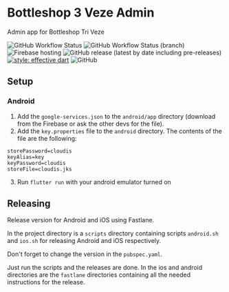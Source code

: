 # Bottleshop 3 Veze Admin

Admin app for Bottleshop Tri Veze

![GitHub Workflow Status](https://img.shields.io/github/workflow/status/cloudis-dev/bottleshop_admin/Flutter%20CI?logo=Flutter&logoColor=blue)
![GitHub Workflow Status (branch)](https://img.shields.io/github/workflow/status/cloudis-dev/bottleshop_admin/Flutter%20CD/master?label=deployment&logo=Firebase)
![Firebase hosting](https://img.shields.io/static/v1?style=flat&logo=flutter&logoColor=blue&label=platform&message=android%20|%20ios%20|%20pwa&color=lightgrey)
![GitHub release (latest by date including pre-releases)](https://img.shields.io/github/v/release/cloudis-dev/bottleshop_admin?include_prereleases)
[![style: effective dart](https://img.shields.io/badge/style-effective_dart-40c4ff.svg)](https://pub.dev/packages/effective_dart)
![GitHub](https://img.shields.io/github/license/cloudis-dev/bottleshop_admin?color=blue)

## Setup

### Android

1. Add the `google-services.json` to the `android/app` directory (download from the Firebase or ask the other devs for the file).
2. Add the `key.properties` file to the `android` directory.
The contents of the file are the following:
```
storePassword=cloudis
keyAlias=key
keyPassword=cloudis
storeFile=cloudis.jks
```
3. Run `flutter run` with your android emulator turned on

## Releasing

Release version for Android and iOS using Fastlane.

In the project directory is a `scripts` directory containing 
scripts `android.sh` and `ios.sh` for releasing Android and iOS respectively.

Don't forget to change the version in the `pubspec.yaml`.

Just run the scripts and the releases are done. 
In the ios and android directories are the `fastlane` directories 
containing all the needed instructions for the release.
